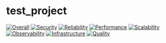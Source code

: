 # test_project
[![Overall](https://img.shields.io/endpoint?style=flat&url=https%3A%2F%2Fopslevel-jason.ngrok.io%2Fapi%2Fservice_level%2FiWkSosrd2EtO65tV-bhrYphLvRYd6lJf2XZNIAEbVYY)](https://opslevel-jason.ngrok.io/services/test_project/maturity-report)
[![Security](https://img.shields.io/endpoint?style=flat&url=https%3A%2F%2Fopslevel-jason.ngrok.io%2Fapi%2Fservice_level%2FiWkSosrd2EtO65tV-bhrYphLvRYd6lJf2XZNIAEbVYY%2Fsecurity)](https://opslevel-jason.ngrok.io/services/test_project/maturity-report)
[![Reliability](https://img.shields.io/endpoint?style=flat&url=https%3A%2F%2Fopslevel-jason.ngrok.io%2Fapi%2Fservice_level%2FiWkSosrd2EtO65tV-bhrYphLvRYd6lJf2XZNIAEbVYY%2Freliability)](https://opslevel-jason.ngrok.io/services/test_project/maturity-report)
[![Performance](https://img.shields.io/endpoint?style=flat&url=https%3A%2F%2Fopslevel-jason.ngrok.io%2Fapi%2Fservice_level%2FiWkSosrd2EtO65tV-bhrYphLvRYd6lJf2XZNIAEbVYY%2Fperformance)](https://opslevel-jason.ngrok.io/services/test_project/maturity-report)
[![Scalability](https://img.shields.io/endpoint?style=flat&url=https%3A%2F%2Fopslevel-jason.ngrok.io%2Fapi%2Fservice_level%2FiWkSosrd2EtO65tV-bhrYphLvRYd6lJf2XZNIAEbVYY%2Fscalability)](https://opslevel-jason.ngrok.io/services/test_project/maturity-report)
[![Observability](https://img.shields.io/endpoint?style=flat&url=https%3A%2F%2Fopslevel-jason.ngrok.io%2Fapi%2Fservice_level%2FiWkSosrd2EtO65tV-bhrYphLvRYd6lJf2XZNIAEbVYY%2Fobservability)](https://opslevel-jason.ngrok.io/services/test_project/maturity-report)
[![Infrastructure](https://img.shields.io/endpoint?style=flat&url=https%3A%2F%2Fopslevel-jason.ngrok.io%2Fapi%2Fservice_level%2FiWkSosrd2EtO65tV-bhrYphLvRYd6lJf2XZNIAEbVYY%2Finfrastructure)](https://opslevel-jason.ngrok.io/services/test_project/maturity-report)
[![Quality](https://img.shields.io/endpoint?style=flat&url=https%3A%2F%2Fopslevel-jason.ngrok.io%2Fapi%2Fservice_level%2FiWkSosrd2EtO65tV-bhrYphLvRYd6lJf2XZNIAEbVYY%2Fquality)](https://opslevel-jason.ngrok.io/services/test_project/maturity-report)
